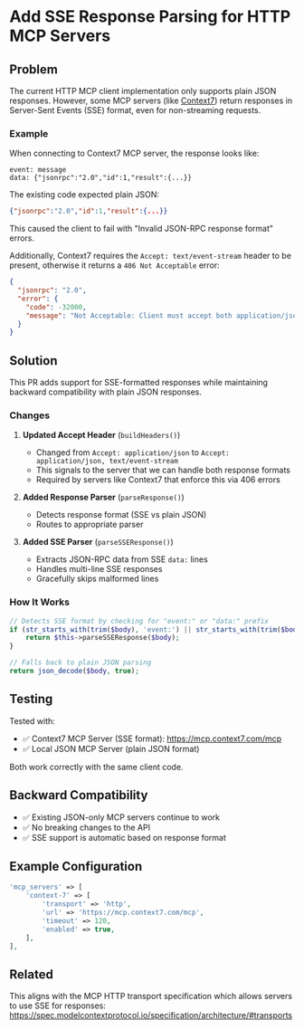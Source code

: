 # Add SSE Response Parsing for HTTP MCP Servers

## Problem

The current HTTP MCP client implementation only supports plain JSON responses. However, some MCP servers (like [Context7](https://mcp.context7.com)) return responses in Server-Sent Events (SSE) format, even for non-streaming requests.

### Example

When connecting to Context7 MCP server, the response looks like:
```
event: message
data: {"jsonrpc":"2.0","id":1,"result":{...}}
```

The existing code expected plain JSON:
```json
{"jsonrpc":"2.0","id":1,"result":{...}}
```

This caused the client to fail with "Invalid JSON-RPC response format" errors.

Additionally, Context7 requires the `Accept: text/event-stream` header to be present, otherwise it returns a `406 Not Acceptable` error:
```json
{
  "jsonrpc": "2.0",
  "error": {
    "code": -32000,
    "message": "Not Acceptable: Client must accept both application/json and text/event-stream"
  }
}
```

## Solution

This PR adds support for SSE-formatted responses while maintaining backward compatibility with plain JSON responses.

### Changes

1. **Updated Accept Header** (`buildHeaders()`)
   - Changed from `Accept: application/json` to `Accept: application/json, text/event-stream`
   - This signals to the server that we can handle both response formats
   - Required by servers like Context7 that enforce this via 406 errors

2. **Added Response Parser** (`parseResponse()`)
   - Detects response format (SSE vs plain JSON)
   - Routes to appropriate parser

3. **Added SSE Parser** (`parseSSEResponse()`)
   - Extracts JSON-RPC data from SSE `data:` lines
   - Handles multi-line SSE responses
   - Gracefully skips malformed lines

### How It Works

```php
// Detects SSE format by checking for "event:" or "data:" prefix
if (str_starts_with(trim($body), 'event:') || str_starts_with(trim($body), 'data:')) {
    return $this->parseSSEResponse($body);
}

// Falls back to plain JSON parsing
return json_decode($body, true);
```

## Testing

Tested with:
- ✅ Context7 MCP Server (SSE format): https://mcp.context7.com/mcp
- ✅ Local JSON MCP Server (plain JSON format)

Both work correctly with the same client code.

## Backward Compatibility

- ✅ Existing JSON-only MCP servers continue to work
- ✅ No breaking changes to the API
- ✅ SSE support is automatic based on response format

## Example Configuration

```php
'mcp_servers' => [
    'context-7' => [
        'transport' => 'http',
        'url' => 'https://mcp.context7.com/mcp',
        'timeout' => 120,
        'enabled' => true,
    ],
],
```

## Related

This aligns with the MCP HTTP transport specification which allows servers to use SSE for responses: https://spec.modelcontextprotocol.io/specification/architecture/#transports
